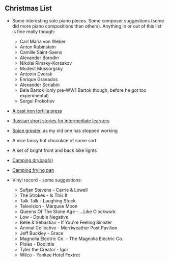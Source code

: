 ## Christmas List

- Some interesting solo piano pieces. Some composer suggestions (some did more piano compositions than others). Anything in or out of this list is fine really though:

    - Carl Maria von Weber
    - Anton Rubinstein
    - Camille Saint-Saens
    - Alexander Borodin
    - Nikolai Rimsky-Korsakov
    - Modest Mussorgsky
    - Antonin Dvorak
    - Enrique Granados
    - Alexander Scriabin
    - Bela Bartok (only pre-WW1 Bartok though, before he got too experimental)
    - Sergei Prokofiev

- [A cast iron tortilla press](https://amzn.eu/d/d2p3ngJ)
 
- [Russian short stories for intermediate learners](https://amzn.eu/d/idQyoEq)

- [Spice grinder](https://amzn.eu/d/6ePBA9N), as my old one has stopped working

- A nice fancy hot chocolate of some sort

- A set of bright front and back bike lights

- [Camping drybag(s)](https://ultralightoutdoorgear.co.uk/ultra-sil-nano-drysacks/)

- [Camping frying pan](https://amzn.eu/d/92kOJK8)

- Vinyl record - some suggestions:

    - Sufjan Stevens - Carrie & Lowell
    - The Strokes - Is This It
    - Talk Talk - Laughing Stock
    - Television - Marquee Moon
    - Queens Of The Stone Age - ...Like Clockwork
    - Low - Double Negative
    - Belle & Sebastian - If You're Feeling Sinister
    - Animal Collective - Merriweather Post Pavilion
    - Jeff Buckley - Grace
    - Magnolia Electric Co. - The Magnolia Electric Co.
    - Pixies - Doolittle
    - Tyler the Creator - Igor
    - Wilco - Yankee Hotel Foxtrot
